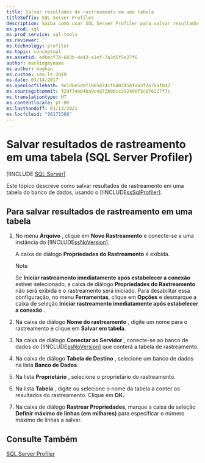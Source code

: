 ```yaml
---
title: Salvar resultados de rastreamento em uma tabela
titleSuffix: SQL Server Profiler
description: Saiba como usar SQL Server Profiler para salvar resultados de rastreamento em uma tabela em um banco de dados do SQL Server. Descubra como especificar o número máximo de linhas a serem salvas.
ms.prod: sql
ms.prod_service: sql-tools
ms.reviewer: ''
ms.technology: profiler
ms.topic: conceptual
ms.assetid: edbecf74-683b-4e43-a1ef-7a3d5f5e27f6
author: markingmyname
ms.author: maghan
ms.custom: seo-lt-2019
ms.date: 03/14/2017
ms.openlocfilehash: 9e1dbe5def1065874cf840245bfaa3f2676af042
ms.sourcegitcommit: f29f74e04ba9c4d72b9bcc292490f3c076227f7c
ms.translationtype: HT
ms.contentlocale: pt-BR
ms.lasthandoff: 01/13/2021
ms.locfileid: "98171588"
---
```

# <a name="save-trace-results-to-a-table-sql-server-profiler"></a>Salvar resultados de rastreamento em uma tabela (SQL Server Profiler)

 [!INCLUDE [SQL Server](../../includes/applies-to-version/sqlserver.md)]

Este tópico descreve como salvar resultados de rastreamento em uma tabela do banco de dados, usando o [!INCLUDE[ssSqlProfiler](../../includes/sssqlprofiler-md.md)].  
  
## <a name="to-save-trace-results-to-a-table"></a>Para salvar resultados de rastreamento em uma tabela
  
1.  No menu **Arquivo** , clique em **Novo Rastreamento** e conecte-se a uma instância do [!INCLUDE[ssNoVersion](../../includes/ssnoversion-md.md)].  
  
     A caixa de diálogo **Propriedades do Rastreamento** é exibida.  
  
    > [!NOTE]  
    >  Se **Iniciar rastreamento imediatamente após estabelecer a conexão** estiver selecionado, a caixa de diálogo **Propriedades do Rastreamento** não será exibida e o rastreamento será iniciado. Para desabilitar essa configuração, no menu **Ferramentas**, clique em **Opções** e desmarque a caixa de seleção **Iniciar rastreamento imediatamente após estabelecer a conexão** .  
  
2.  Na caixa de diálogo **Nome do rastreamento** , digite um nome para o rastreamento e clique em **Salvar em tabela**.  
  
3.  Na caixa de diálogo **Conectar ao Servidor** , conecte-se ao banco de dados do [!INCLUDE[ssNoVersion](../../includes/ssnoversion-md.md)] que conterá a tabela de rastreamento.  
  
4.  Na caixa de diálogo **Tabela de Destino** , selecione um banco de dados na lista **Banco de Dados**.  
  
5.  Na lista **Proprietário** , selecione o proprietário do rastreamento.  
  
6.  Na lista **Tabela** , digite ou selecione o nome da tabela a conter os resultados do rastreamento. Clique em **OK.**  
  
7.  Na caixa de diálogo **Rastrear Propriedades**, marque a caixa de seleção **Definir máximo de linhas (em milhares)** para especificar o número máximo de linhas a salvar.  
  
## <a name="see-also"></a>Consulte Também  
 [SQL Server Profiler](../../tools/sql-server-profiler/sql-server-profiler.md)  
  
  
